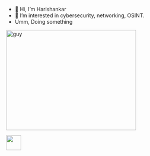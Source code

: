 - 👋 Hi, I’m Harishankar 
- 👀 I’m interested in cybersecurity, networking, OSINT.
- Umm, Doing something

 <img align="center" height="270px" alt="guy" width="350" src="https://i.pinimg.com/originals/e4/26/70/e426702edf874b181aced1e2fa5c6cde.gif" /> </a>

 <a href="https://www.linkedin.com/in/harishankark2/" ><img src="https://cdn2.iconfinder.com/data/icons/social-media-2285/512/1_Linkedin_unofficial_colored_svg-128.png" width="40"> </a>
 

<!---
harish0x/harish0x is a ✨ special ✨ repository because its `README.md` (this file) appears on your GitHub profile.
You can click the Preview link to take a look at your changes.
--->
